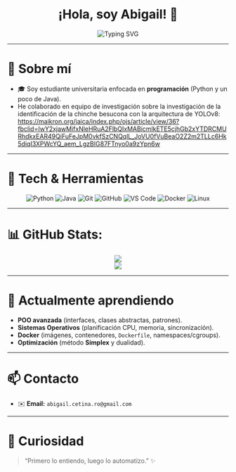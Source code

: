 <!--
📝 CONSEJOS:
1) Cambia <tu-usuario> por tu usuario real de GitHub.
2) Actualiza los enlaces con tus proyectos, LinkedIn, ORCID y correo.
-->

<h1 align="center">¡Hola, soy Abigail! 👋</h1>

</p>
<p align="center"> 
  <img
    src="https://readme-typing-svg.demolab.com?font=Fira+Code&pause=1200&color=FF69B4&center=true&vCenter=true&width=800&lines=%C2%A1Hola%2C+soy+Abigail!+%F0%9F%91%8B;Estudiante+de+programaci%C3%B3n;Python+%26+Java;Estructuras+de+datos;Sistemas+Operativos;C%C3%A1lculo+Vectorial;Simplex"
    alt="Typing SVG" />
</p>


---

# 🧭 Sobre mí
- 🎓 Soy estudiante universitaria enfocada en **programación** (Python y un poco de Java).
- He colaborado en equipo de investigación sobre la investigación de la identificación de la chinche besucona con la arquitectura de YOLOv8: https://maikron.org/jaica/index.php/ojs/article/view/36?fbclid=IwY2xjawMifxNleHRuA2FlbQIxMABicmlkETE5cjhGb2xYTDRCMURhdkxEAR49QiFuFeJpM0vkfSzCNQqlL_JoVU0fVuBeaO2Z2m2TLLc6Hk5diqI3XPWcYQ_aem_LgzBIG87FTnyo0a9zYpn6w

---

# 🔧 Tech & Herramientas
<p align="center">
  <img alt="Python" src="https://img.shields.io/badge/Python-3776AB?logo=python&logoColor=white&style=flat-square" />
  <img alt="Java" src="https://img.shields.io/badge/Java-007396?logo=java&logoColor=white&style=flat-square" />
  <img alt="Git" src="https://img.shields.io/badge/Git-F05032?logo=git&logoColor=white&style=flat-square" />
  <img alt="GitHub" src="https://img.shields.io/badge/GitHub-181717?logo=github&logoColor=white&style=flat-square" />
  <img alt="VS Code" src="https://img.shields.io/badge/VS%20Code-007ACC?logo=visualstudiocode&logoColor=white&style=flat-square" />
  <img alt="Docker" src="https://img.shields.io/badge/Docker-2496ED?logo=docker&logoColor=white&style=flat-square" />
  <img alt="Linux" src="https://img.shields.io/badge/Linux-FCC624?logo=linux&logoColor=black&style=flat-square" />
</p>

---

# 📊 GitHub Stats:

<p align="center">
  <img src="https://github-readme-stats.vercel.app/api?username=AbigailCet&theme=ambient_gradient&hide_border=true&include_all_commits=false&count_private=false" />
  <br/>
  <img src="https://nirzak-streak-stats.vercel.app?user=AbigailCet&theme=ambient_gradient&hide_border=true" />
</p>


---

# 🧠 Actualmente aprendiendo
- **POO avanzada** (interfaces, clases abstractas, patrones).
- **Sistemas Operativos** (planificación CPU, memoria, sincronización).
- **Docker** (imágenes, contenedores, `Dockerfile`, namespaces/cgroups).
- **Optimización** (método **Simplex** y dualidad).

---

# 📫 Contacto
- ✉️ **Email:** `abigail.cetina.ro@gmail.com` <!-- TODO -->

---

# 🧩 Curiosidad
> “Primero lo entiendo, luego lo automatizo.” ✨

<!-- Fin -->
